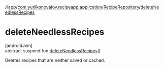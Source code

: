//[app](../../../index.md)/[com.yuriikonovalov.recipeapp.application](../index.md)/[RecipeRepository](index.md)/[deleteNeedlessRecipes](delete-needless-recipes.md)

# deleteNeedlessRecipes

[androidJvm]\
abstract suspend fun [deleteNeedlessRecipes](delete-needless-recipes.md)()

Deletes recipes that are neither saved or cached.
